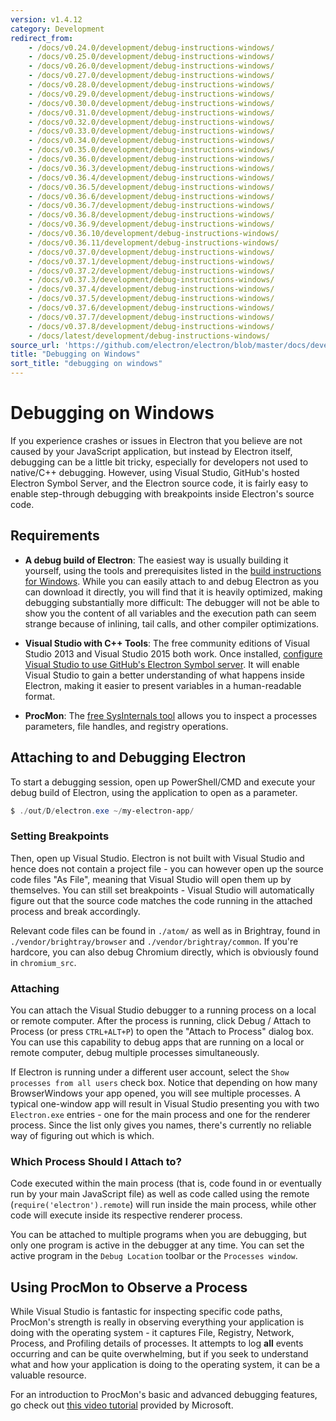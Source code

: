 ```yaml
---
version: v1.4.12
category: Development
redirect_from:
    - /docs/v0.24.0/development/debug-instructions-windows/
    - /docs/v0.25.0/development/debug-instructions-windows/
    - /docs/v0.26.0/development/debug-instructions-windows/
    - /docs/v0.27.0/development/debug-instructions-windows/
    - /docs/v0.28.0/development/debug-instructions-windows/
    - /docs/v0.29.0/development/debug-instructions-windows/
    - /docs/v0.30.0/development/debug-instructions-windows/
    - /docs/v0.31.0/development/debug-instructions-windows/
    - /docs/v0.32.0/development/debug-instructions-windows/
    - /docs/v0.33.0/development/debug-instructions-windows/
    - /docs/v0.34.0/development/debug-instructions-windows/
    - /docs/v0.35.0/development/debug-instructions-windows/
    - /docs/v0.36.0/development/debug-instructions-windows/
    - /docs/v0.36.3/development/debug-instructions-windows/
    - /docs/v0.36.4/development/debug-instructions-windows/
    - /docs/v0.36.5/development/debug-instructions-windows/
    - /docs/v0.36.6/development/debug-instructions-windows/
    - /docs/v0.36.7/development/debug-instructions-windows/
    - /docs/v0.36.8/development/debug-instructions-windows/
    - /docs/v0.36.9/development/debug-instructions-windows/
    - /docs/v0.36.10/development/debug-instructions-windows/
    - /docs/v0.36.11/development/debug-instructions-windows/
    - /docs/v0.37.0/development/debug-instructions-windows/
    - /docs/v0.37.1/development/debug-instructions-windows/
    - /docs/v0.37.2/development/debug-instructions-windows/
    - /docs/v0.37.3/development/debug-instructions-windows/
    - /docs/v0.37.4/development/debug-instructions-windows/
    - /docs/v0.37.5/development/debug-instructions-windows/
    - /docs/v0.37.6/development/debug-instructions-windows/
    - /docs/v0.37.7/development/debug-instructions-windows/
    - /docs/v0.37.8/development/debug-instructions-windows/
    - /docs/latest/development/debug-instructions-windows/
source_url: 'https://github.com/electron/electron/blob/master/docs/development/debug-instructions-windows.md'
title: "Debugging on Windows"
sort_title: "debugging on windows"
---
```


# Debugging on Windows

If you experience crashes or issues in Electron that you believe are not caused
by your JavaScript application, but instead by Electron itself, debugging can
be a little bit tricky, especially for developers not used to native/C++
debugging. However, using Visual Studio, GitHub's hosted Electron Symbol Server,
and the Electron source code, it is fairly easy to enable step-through debugging
with breakpoints inside Electron's source code.

## Requirements

* **A debug build of Electron**: The easiest way is usually building it
  yourself, using the tools and prerequisites listed in the
  [build instructions for Windows](http://electron.atom.io/docs/development/build-instructions-windows). While you can
  easily attach to and debug Electron as you can download it directly, you will
  find that it is heavily optimized, making debugging substantially more
  difficult: The debugger will not be able to show you the content of all
  variables and the execution path can seem strange because of inlining,
  tail calls, and other compiler optimizations.

* **Visual Studio with C++ Tools**: The free community editions of Visual
  Studio 2013 and Visual Studio 2015 both work. Once installed,
  [configure Visual Studio to use GitHub's Electron Symbol server](http://electron.atom.io/docs/development/setting-up-symbol-server).
  It will enable Visual Studio to gain a better understanding of what happens
  inside Electron, making it easier to present variables in a human-readable
  format.

* **ProcMon**: The [free SysInternals tool][sys-internals] allows you to inspect
  a processes parameters, file handles, and registry operations.

## Attaching to and Debugging Electron

To start a debugging session, open up PowerShell/CMD and execute your debug
build of Electron, using the application to open as a parameter.

```powershell
$ ./out/D/electron.exe ~/my-electron-app/
```

### Setting Breakpoints

Then, open up Visual Studio. Electron is not built with Visual Studio and hence
does not contain a project file - you can however open up the source code files
"As File", meaning that Visual Studio will open them up by themselves. You can
still set breakpoints - Visual Studio will automatically figure out that the
source code matches the code running in the attached process and break
accordingly.

Relevant code files can be found in `./atom/` as well as in Brightray, found in
`./vendor/brightray/browser` and `./vendor/brightray/common`. If you're hardcore,
you can also debug Chromium directly, which is obviously found in `chromium_src`.

### Attaching

You can attach the Visual Studio debugger to a running process on a local or
remote computer. After the process is running, click Debug / Attach to Process
(or press `CTRL+ALT+P`) to open the "Attach to Process" dialog box. You can use
this capability to debug apps that are running on a local or remote computer,
debug multiple processes simultaneously.

If Electron is running under a different user account, select the
`Show processes from all users` check box. Notice that depending on how many
BrowserWindows your app opened, you will see multiple processes. A typical
one-window app will result in Visual Studio presenting you with two
`Electron.exe` entries - one for the main process and one for the renderer
process. Since the list only gives you names, there's currently no reliable
way of figuring out which is which.

### Which Process Should I Attach to?

Code executed within the main process (that is, code found in or eventually run
by your main JavaScript file) as well as code called using the remote
(`require('electron').remote`) will run inside the main process, while other
code will execute inside its respective renderer process.

You can be attached to multiple programs when you are debugging, but only one
program is active in the debugger at any time. You can set the active program
in the `Debug Location` toolbar or the `Processes window`.

## Using ProcMon to Observe a Process

While Visual Studio is fantastic for inspecting specific code paths, ProcMon's
strength is really in observing everything your application is doing with the
operating system - it captures File, Registry, Network, Process, and Profiling
details of processes. It attempts to log **all** events occurring and can be
quite overwhelming, but if you seek to understand what and how your application
is doing to the operating system, it can be a valuable resource.

For an introduction to ProcMon's basic and advanced debugging features, go check
out [this video tutorial][procmon-instructions] provided by Microsoft.

[sys-internals]: https://technet.microsoft.com/en-us/sysinternals/processmonitor.aspx
[procmon-instructions]: https://channel9.msdn.com/shows/defrag-tools/defrag-tools-4-process-monitor
